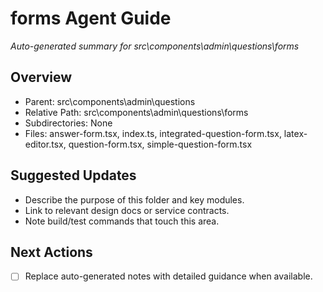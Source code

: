 ﻿# forms Agent Guide
*Auto-generated summary for src\components\admin\questions\forms*

## Overview
- Parent: src\components\admin\questions
- Relative Path: src\components\admin\questions\forms
- Subdirectories: None
- Files: answer-form.tsx, index.ts, integrated-question-form.tsx, latex-editor.tsx, question-form.tsx, simple-question-form.tsx

## Suggested Updates
- Describe the purpose of this folder and key modules.
- Link to relevant design docs or service contracts.
- Note build/test commands that touch this area.

## Next Actions
- [ ] Replace auto-generated notes with detailed guidance when available.
